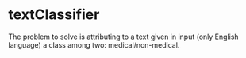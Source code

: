 # textClassifier
The problem to solve is attributing to a text given in input (only English language) a class among two: medical/non-medical.
